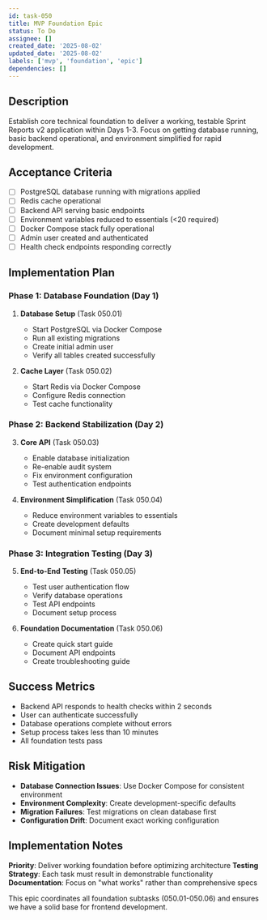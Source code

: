 ```yaml
---
id: task-050
title: MVP Foundation Epic
status: To Do
assignee: []
created_date: '2025-08-02'
updated_date: '2025-08-02'
labels: ['mvp', 'foundation', 'epic']
dependencies: []
---
```


## Description

Establish core technical foundation to deliver a working, testable Sprint Reports v2 application within Days 1-3. Focus on getting database running, basic backend operational, and environment simplified for rapid development.

## Acceptance Criteria

- [ ] PostgreSQL database running with migrations applied
- [ ] Redis cache operational
- [ ] Backend API serving basic endpoints
- [ ] Environment variables reduced to essentials (<20 required)
- [ ] Docker Compose stack fully operational
- [ ] Admin user created and authenticated
- [ ] Health check endpoints responding correctly

## Implementation Plan

### Phase 1: Database Foundation (Day 1)
1. **Database Setup** (Task 050.01)
   - Start PostgreSQL via Docker Compose
   - Run all existing migrations
   - Create initial admin user
   - Verify all tables created successfully

2. **Cache Layer** (Task 050.02)
   - Start Redis via Docker Compose
   - Configure Redis connection
   - Test cache functionality

### Phase 2: Backend Stabilization (Day 2)
3. **Core API** (Task 050.03)
   - Enable database initialization
   - Re-enable audit system
   - Fix environment configuration
   - Test authentication endpoints

4. **Environment Simplification** (Task 050.04)
   - Reduce environment variables to essentials
   - Create development defaults
   - Document minimal setup requirements

### Phase 3: Integration Testing (Day 3)
5. **End-to-End Testing** (Task 050.05)
   - Test user authentication flow
   - Verify database operations
   - Test API endpoints
   - Document setup process

6. **Foundation Documentation** (Task 050.06)
   - Create quick start guide
   - Document API endpoints
   - Create troubleshooting guide

## Success Metrics

- Backend API responds to health checks within 2 seconds
- User can authenticate successfully
- Database operations complete without errors
- Setup process takes less than 10 minutes
- All foundation tests pass

## Risk Mitigation

- **Database Connection Issues**: Use Docker Compose for consistent environment
- **Environment Complexity**: Create development-specific defaults
- **Migration Failures**: Test migrations on clean database first
- **Configuration Drift**: Document exact working configuration

## Implementation Notes

**Priority**: Deliver working foundation before optimizing architecture
**Testing Strategy**: Each task must result in demonstrable functionality
**Documentation**: Focus on "what works" rather than comprehensive specs

This epic coordinates all foundation subtasks (050.01-050.06) and ensures we have a solid base for frontend development.